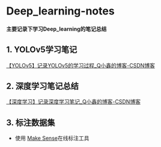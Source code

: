 # Deep_learning-notes
#### 主要记录下学习Deep_learning的笔记总结
## 1. YOLOv5学习笔记
[【YOLOv5】记录YOLOv5的学习过程_Q小鑫的博客-CSDN博客](https://blog.csdn.net/qq_42108414/article/details/128277972)
## 2. 深度学习笔记总结
[​【深度学习】记录深度学习笔记_Q小鑫的博客-CSDN博客](https://blog.csdn.net/qq_42108414/article/details/121610988)
## 3. 标注数据集
- 使用
[Make Sense](https://blog.csdn.net/qq_42108414/article/details/121387827)在线标注工具